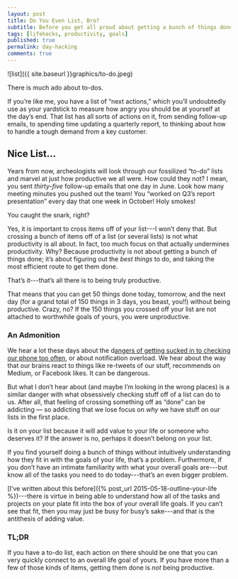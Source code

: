 ```yaml
---
layout: post
title: Do You Even List, Bro?
subtitle: Before you get all proud about getting a bunch of things done, take a minute to ask yourself a few questions.
tags: [lifehacks, productivity, goals]
published: true
permalink: day-hacking
comments: true
---
```

![list]({{ site.baseurl }}graphics/to-do.jpeg)


There is much ado about to-dos.

If you’re like me, you have a list of “next actions,” which you’ll undoubtedly
use as your yardstick to measure how angry you should be at yourself at the
day’s end. That list has all sorts of actions on it, from sending follow-up
emails, to spending time updating a quarterly report, to thinking about how to
handle a tough demand from a key customer.

## Nice List…

Years from now, archeologists will look through our fossilized “to-do” lists and
marvel at just how productive we all were. How could they not? I mean, you sent
*thirty-five* follow-up emails that one day in June. Look how many meeting
minutes you pushed out the team! You “worked on Q3’s report presentation” every
day that one week in October! Holy smokes!

You caught the snark, right?

Yes, it is important to cross items off of your list---I won’t deny that. But
crossing a bunch of items off of a list (or several lists) is not what
productivity is all about. In fact, too much focus on that actually undermines
productivity. Why? Because productivity is not about getting a bunch of things
done; it’s about figuring out the *best things* to do, and taking the most
efficient route to get them done.

That’s it---that’s all there is to being truly productive.

That means that you can get 50 things done today, tomorrow, and the next day
(for a grand total of 150 things in 3 days, you beast, you!!) without being
productive. Crazy, no? If the 150 things you crossed off your list are not
attached to worthwhile goals of yours, you were unproductive.

### An Admonition

We hear a lot these days about the d[angers of getting sucked in to checking our
phone too
often](https://medium.com/hi-my-name-is-jon/i-want-to-look-at-people-not-screens-81c42e19beff#.uf7ibt48u),
or about notification overload. We hear about the way that our brains react to
things like re-tweets of our stuff, recommends on Medium, or Facebook likes. It
can be dangerous.

But what I don’t hear about (and maybe I’m looking in the wrong places) is a
similar danger with what obsessively checking stuff off of a list can do to us.
After all, that feeling of crossing something off as “done” can be addicting —
so addicting that we lose focus on *why* we have stuff on our lists in the first
place.

Is it on your list because it will add value to your life or someone who
deserves it? If the answer is no, perhaps it doesn’t belong on your list.

If you find yourself doing a bunch of things without intuitively understanding
how they fit in with the goals of your life, that’s a problem. Furthermore, if
you don’t have an intimate familiarity with what your overall goals are---but
know all of the tasks you need to do today---that’s an even bigger problem.

[I’ve written about this
before]({% post_url 2015-05-18-outline-your-life %})---there is virtue in being able to understand how all of the tasks and projects
on your plate fit into the box of your overall life goals. If you can’t see that
fit, then you may just be busy for busy’s sake---and that is the antithesis of
adding value.

### TL;DR

If you have a to-do list, each action on there should be one that you can very
quickly connect to an overall life goal of yours. If you have more than a few of
those kinds of items, getting them done is *not* being productive.
